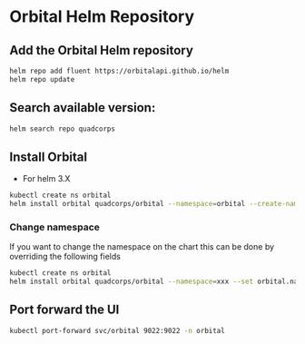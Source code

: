 # Orbital Helm Repository

## Add the Orbital Helm repository

```sh
helm repo add fluent https://orbitalapi.github.io/helm
helm repo update
```

## Search available version:

```bash
helm search repo quadcorps
```

## Install Orbital

- For helm 3.X

```bash
kubectl create ns orbital
helm install orbital quadcorps/orbital --namespace=orbital --create-namespace
```
### Change namespace
If you want to change the namespace on the chart this can be done by overriding the following fields
```bash
kubectl create ns orbital
helm install orbital quadcorps/orbital --namespace=xxx --set orbital.namespace=xxx --set schema.namespace=xxx
```

## Port forward the UI
```bash
kubectl port-forward svc/orbital 9022:9022 -n orbital
```
